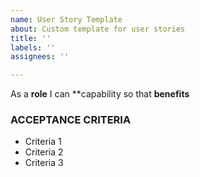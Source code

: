 ```yaml
---
name: User Story Template
about: Custom template for user stories
title: ''
labels: ''
assignees: ''

---
```


As a **role** I can **capability so that **benefits**

### ACCEPTANCE CRITERIA

+ Criteria 1
+ Criteria 2
+ Criteria 3
